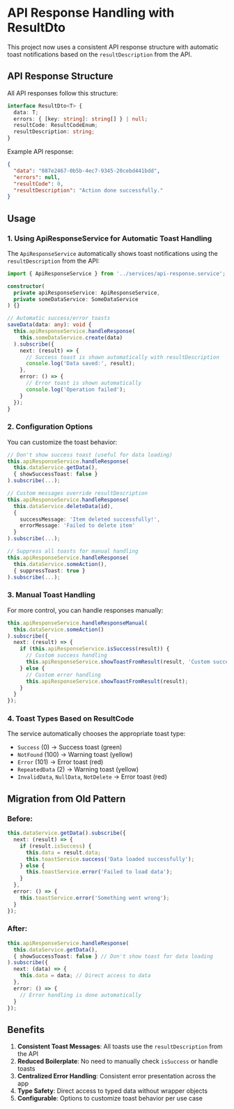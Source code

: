 # API Response Handling with ResultDto

This project now uses a consistent API response structure with automatic toast notifications based on the `resultDescription` from the API.

## API Response Structure

All API responses follow this structure:
```typescript
interface ResultDto<T> {
  data: T;
  errors: { [key: string]: string[] } | null;
  resultCode: ResultCodeEnum;
  resultDescription: string;
}
```

Example API response:
```json
{
  "data": "087e2467-0b5b-4ec7-9345-20cebd441bdd",
  "errors": null,
  "resultCode": 0,
  "resultDescription": "Action done successfully."
}
```

## Usage

### 1. Using ApiResponseService for Automatic Toast Handling

The `ApiResponseService` automatically shows toast notifications using the `resultDescription` from the API:

```typescript
import { ApiResponseService } from '../services/api-response.service';

constructor(
  private apiResponseService: ApiResponseService,
  private someDataService: SomeDataService
) {}

// Automatic success/error toasts
saveData(data: any): void {
  this.apiResponseService.handleResponse(
    this.someDataService.create(data)
  ).subscribe({
    next: (result) => {
      // Success toast is shown automatically with resultDescription
      console.log('Data saved:', result);
    },
    error: () => {
      // Error toast is shown automatically
      console.log('Operation failed');
    }
  });
}
```

### 2. Configuration Options

You can customize the toast behavior:

```typescript
// Don't show success toast (useful for data loading)
this.apiResponseService.handleResponse(
  this.dataService.getData(),
  { showSuccessToast: false }
).subscribe(...);

// Custom messages override resultDescription
this.apiResponseService.handleResponse(
  this.dataService.deleteData(id),
  { 
    successMessage: 'Item deleted successfully!',
    errorMessage: 'Failed to delete item'
  }
).subscribe(...);

// Suppress all toasts for manual handling
this.apiResponseService.handleResponse(
  this.dataService.someAction(),
  { suppressToast: true }
).subscribe(...);
```

### 3. Manual Toast Handling

For more control, you can handle responses manually:

```typescript
this.apiResponseService.handleResponseManual(
  this.dataService.someAction()
).subscribe({
  next: (result) => {
    if (this.apiResponseService.isSuccess(result)) {
      // Custom success handling
      this.apiResponseService.showToastFromResult(result, 'Custom success message');
    } else {
      // Custom error handling
      this.apiResponseService.showToastFromResult(result);
    }
  }
});
```

### 4. Toast Types Based on ResultCode

The service automatically chooses the appropriate toast type:

- `Success` (0) → Success toast (green)
- `NotFound` (100) → Warning toast (yellow)
- `Error` (101) → Error toast (red)
- `RepeatedData` (2) → Warning toast (yellow)
- `InvalidData`, `NullData`, `NotDelete` → Error toast (red)

## Migration from Old Pattern

### Before:
```typescript
this.dataService.getData().subscribe({
  next: (result) => {
    if (result.isSuccess) {
      this.data = result.data;
      this.toastService.success('Data loaded successfully');
    } else {
      this.toastService.error('Failed to load data');
    }
  },
  error: () => {
    this.toastService.error('Something went wrong');
  }
});
```

### After:
```typescript
this.apiResponseService.handleResponse(
  this.dataService.getData(),
  { showSuccessToast: false } // Don't show toast for data loading
).subscribe({
  next: (data) => {
    this.data = data; // Direct access to data
  },
  error: () => {
    // Error handling is done automatically
  }
});
```

## Benefits

1. **Consistent Toast Messages**: All toasts use the `resultDescription` from the API
2. **Reduced Boilerplate**: No need to manually check `isSuccess` or handle toasts
3. **Centralized Error Handling**: Consistent error presentation across the app
4. **Type Safety**: Direct access to typed data without wrapper objects
5. **Configurable**: Options to customize toast behavior per use case

